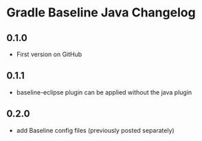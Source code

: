 # Gradle Baseline Java Changelog

## 0.1.0
- First version on GitHub

## 0.1.1
- baseline-eclipse plugin can be applied without the java plugin

## 0.2.0
- add Baseline config files (previously posted separately)
